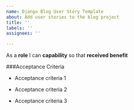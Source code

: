 ```yaml
---
name: Django Blog User Story Template
about: Add user stories to the blog project
title: ''
labels: ''
assignees: ''

---
```


As a **role** I can **capability** so that **received benefit**


###Acceptance Criteria

- Acceptance criteria 1

- Acceptance criteria 2

- Acceptance criteria 3
